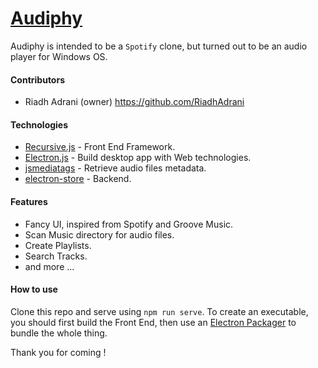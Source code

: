 # [Audiphy](https://riadhadrani.github.io/audiphy/)

Audiphy is intended to be a `Spotify` clone, but turned out to be an audio player for Windows OS.

#### Contributors

-   Riadh Adrani (owner) <https://github.com/RiadhAdrani>

#### Technologies

-   [Recursive.js](https://github.com/RiadhAdrani/recursive) - Front End Framework.
-   [Electron.js](https://github.com/electron/electron) - Build desktop app with Web technologies.
-   [jsmediatags](https://github.com/aadsm/jsmediatags) - Retrieve audio files metadata.
-   [electron-store](https://github.com/sindresorhus/electron-store) - Backend.

#### Features

-   Fancy UI, inspired from Spotify and Groove Music.
-   Scan Music directory for audio files.
-   Create Playlists.
-   Search Tracks.
-   and more ...

#### How to use

Clone this repo and serve using `npm run serve`. To create an executable, you should first build the Front End, then use an [Electron Packager](https://www.electronjs.org/docs/latest/tutorial/application-distribution) to bundle the whole thing.

Thank you for coming !
